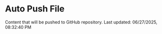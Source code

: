 # Auto Push File

Content that will be pushed to GitHub repository.
Last updated: 06/27/2025, 08:32:40 PM